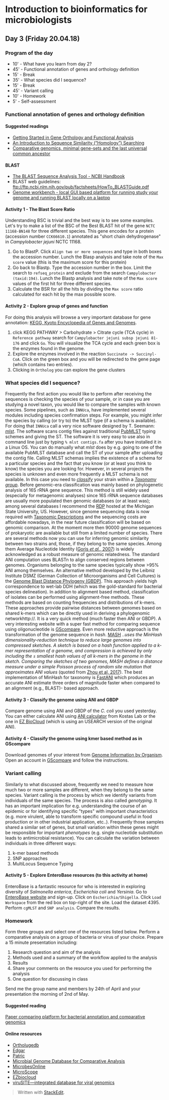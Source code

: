 ﻿# Introduction to bioinformatics for microbiologists

## Day 3 (Friday 20.04.18)

### Program of the day

* 10'  - What have you learn from day 2?
* 45' - Functional annotation of genes and orthology definition
* 15' - Break
* 35' - What species did I sequence?
* 15' - Break
* 45' - Variant calling 
* 10' - Homework 
*  5' - Self-assessment 
### Functional annotation of genes and orthology definition
#### Suggested readings
* [Getting Started in Gene Orthology and Functional Analysis](https://www.ncbi.nlm.nih.gov/pmc/articles/PMC2845645/)
* [An Introduction to Sequence Similarity (“Homology”) Searching](https://www.ncbi.nlm.nih.gov/pmc/articles/PMC3820096/)
* [Comparative genomics, minimal gene-sets and the last universal common ancestor](https://www.nature.com/articles/nrmicro751)
#### BLAST
* [The BLAST Sequence Analysis Tool - NCBI Handbook](https://www.ncbi.nlm.nih.gov/books/NBK153387/)
* BLAST web guidelines: ftp://ftp.ncbi.nlm.nih.gov/pub/factsheets/HowTo_BLASTGuide.pdf
* [Genome workbench - local GUI based platform for running study your genome and running BLAST locally on a laptop](https://www.ncbi.nlm.nih.gov/tools/gbench/)

#### Activity 1 - The Blast Score Ratio
Understanding BSC is trivial and the best way is to see some examples. Let's try to make a list of the BSC of the Best BLAST hit of the gene `NCTC 11168-BN148` for three different species. This gene encodes for a protein (accession number `CCK66610.1`) annotated as "short chain dehydrogenase" in *Campylobacter jejuni* NCTC 11168. 
1. Go to BlastP. Click `Align two or more sequences` and type in both boxes the accession number. Lunch the Blasp analysis and take note of the `Max score` value (this is the maximum score for this protein)
3. Go back to Blastp. Type the accession number in the box. Limit the search to `refseq_protein` and exclude from the search `Campylobacter (taxid:194)`. Lunch the Blastp analysis and take note of the `Max score` values of the first hit for three different species. 
4. Calculate the BSR for all the hits by dividing the `Max score` ratio calculated for each hit by the max possible score.

#### Activity 2 - Explore group of genes and function
For doing this analysis will browse a very important database for gene annotation: [KEGG, Kyoto Encyclopedia of Genes and Genomes](http://www.genome.jp/kegg/). 
1. click KEGG PATHWAY > Carbohydrate > Citrate cycle (TCA cycle) in `Reference pathway` search for `Campylobacter jejuni subsp jejuni 81-176` and click `Go`. You will visualize the TCA cycle and each green box is the enzymes found in the genome.
2. Explore the enzymes involved in the reaction `Succinate -> Succinyl-CoA`. Click on the green box and you will be redirected to the gene page (which contains two entries).
3. Clicking in `Ortholog` you can explore the gene clusters

### What species did I sequence?
Frequently the first action you would like to perform after receiving the sequences is checking the species of your sample, or in case you are studying a novel taxon, you would like to compare the samples with known species. Some pipelines, such as `INNUca`, have implemented several modules including species confirmation steps. For example, you might infer the species by calling (or try to) the MLST type (if a schema is available). For doing that `INNUca` call a very nice software designed by T. Seemann: [*mlst*](https://github.com/tseemann/mlst). The software scans contig files against traditional [PubMLST](https://pubmlst.org/databases/) typing schemes and giving the ST. The software it is very easy to use also in command line just by typing `% mlst contigs.fa` after you have installed it in a Linux OS. You can do manually what *mlst* does by e.g. going to one of the available PubMLST database and call the ST of your sample after uploading the contig file. 
Calling MLST schemas implies the existence of a schema for a particular species and the fact that you know (or at least you think to know) the species you are looking for. However, in several projects the species is unknown and even more frequently a MLST schema is not available. In this case you need to [*classify*](http://www.bacterio.net/-classification.html) your strain within a [*Taxonomy group*](http://www.bacterio.net/-classifphyla.html). Before genomic-era classification was mainly based on phylogenetic analysis of 16S rRNA gene sequence. This method is still widely used (especially for metagenomic analyses) since 16S rRNA sequence databases are usually more populated then genomic databases (or at least was); among several databases I recommend the [RDP](https://rdp.cme.msu.edu/misc/contacts.jsp) hosted at the Michigan State University, US. However, since genome sequencing data is now required with [Taxonomic Descriptions](http://ijs.microbiologyresearch.org/content/Genome_data_required_IJSEM) and the sequencing costs are affordable nowadays, in the near future classification will be based on genomic comparison. At the moment more then 90000 genome sequences of prokaryotic are available but still from a limited number of species.
There are several methods now you can use for inferring genomic similarity between two strains and, those, if they belong to the same species. Among them Average Nucleotide Identity ([Goris  _et al._, 2007](http://www.ncbi.nlm.nih.gov/pubmed/17220447)) is widely acknowledged as a robust measure of genomic relatedness. The standard ANI computation uses BLASTn to align conserved regions between genomes. Organisms belonging to the same species typically show >95% ANI among themselves. An alternative method developed by the Leibniz Institute DSMZ (German Collection of Microorganisms and Cell Cultures) is the [Genome Blast Distance Phylogeny (GBDP)](https://ggdc.dsmz.de/docs/Slides_about_GGDC_from_Hans-Peter_Klenk_as_used_in_his_2014_Bergey_Award_acceptance_speak.pdf). This approach yields high correspondence to wet-lab DDH (which was the gold-standard for bacterial species delineation).
In addition to alignment based method, classification of isolates can be performed using alignment-free methods. These methods are based on counting frequencies and distributions of k-mers. These approaches provide pairwise distances between genomes based on shared k-mers which can be directly used in deriving a phylogenomic networkhttp://. It is a very quick method (much faster then ANI or GBDP). A very interesting website with a super fast method for comparing sequence using oligonucleotide is [GScompare](http://gscompare.ehu.eus/). Even more reductive approach is the transformation of the genome sequence in *hash*. [MASH](http://mash.readthedocs.io/en/latest/) *..uses the MinHash dimensionality-reduction technique to reduce large genomes into compressed sketches. A sketch is based on a hash function applied to a k-mer representation of a genome, and compression is achieved by only including the `s` smallest hash values of all k-mers in the genome in the  sketch. Comparing the sketches of two genomes, MASH defines a distance measure under a simple Poisson process of random site mutation that approximates ANI values* (quoted from [Zhou et al, 2017](https://www.biorxiv.org/content/biorxiv/early/2017/11/09/215707.full.pdf)). The best implementation of MinHash for taxonomy is [FastANI](https://github.com/ParBLiSS/FastANI) which produces an accurate ANI estimate three orders of magnitude faster when compared to an alignment (e.g., BLAST)- based approach.
#### Activity 3 - Classify the genome using ANI and GBDP
Compare genome using ANI and GBDP of the *C. coli* you used yesterday. You can either calculate ANI using [ANI calculator](http://enve-omics.ce.gatech.edu/ani/) from Kostas Lab or the one in [EZ BioCloud](https://www.ezbiocloud.net/tools/ani) (which is using an USEARCH version of the original ANI).
#### Activity 4 - Classify the genome using kmer based method as in GScompare
Download genomes of your interest from [Genome Information by Organism](https://www.ncbi.nlm.nih.gov/genome/browse/). Open an account in [GScompare](http://gscompare.ehu.eus/) and follow the instructions. 
### Variant calling
Similarly to what discussed above, frequently we need to measure how much two or more samples are different, when they belong to the same species. Variant calling is the process by which we identify variants from individuals of the same species. The process is also called *genotyping*. It has an important implication for e.g. understanding the course of an epidemic or for identifying specific "types" with important characteristics (e.g. more virulent, able to transform specific compound useful in food production or in other industrial application, etc..). Frequently those samples shared a similar set of genes, but small variation within these genes might be responsible for important *phenotypes* (e.g. single nucleotide substitution leads to antimicrobial resistance). You can calculate the variation between individuals in three different ways:
1. k-mer based methods
2. SNP approaches
3. MultiLocus Sequence Typing 
#### Activity 5 - Explore EnteroBase resources (to this activity at home)
EnteroBase is a fantastic resource for who is interested in exploring diversity of *Salmonella enterica*, *Escherichia coli* and *Yersinia*. Go to [EnteroBase website](http://enterobase.warwick.ac.uk/species/index/senterica) and sign-up. Click on `Escherichia/Shigella`. Click `Load Workspace` from the red box on top-right of the site. Load the dataset 4395. Perform `cgMLST` and `SNP analysis`. Compare the results.
### Homework
Form three groups and select one of the resources listed below. Perform a comparative analysis on a group of bacteria or virus of your choice.
Prepare a 15 minute presentation including:
1. Research question and aim of the analysis
2. Methods used and a summary of the workflow applied to the analysis
3. Results 
4. Share your comments on the resource you used for performing the analysis
5. One question for discussing in class

Send me the group name and members by 24th of April and your presentation the morning of 2nd of May.
#### Suggested reading
[Paper comparing platform for bacterial annotation and comparative genomics](https://www.sciencedirect.com/science/article/pii/S0168165617315225?via%3Dihub)
#### Online resources
* [Ortholugedb](http://www.pathogenomics.sfu.ca/ortholugedb/)
* [Edgar](https://edgar.computational.bio.uni-giessen.de/cgi-bin/edgar_login.cgi?cookie_test=1&open=1)
* [Patric](https://www.patricbrc.org/)
* [Microbial Genome Database for Comparative Analysis](http://mbgd.genome.ad.jp/)
* [MicrobesOnline](http://www.microbesonline.org/)
* [MicroScope](http://www.genoscope.cns.fr/agc/microscope/home/index.php)
* [EZbiocloud](https://www.ezbiocloud.net/)
* [viruSITE—integrated database for viral genomics](http://www.virusite.org/)

> Written with [StackEdit](https://stackedit.io/).
